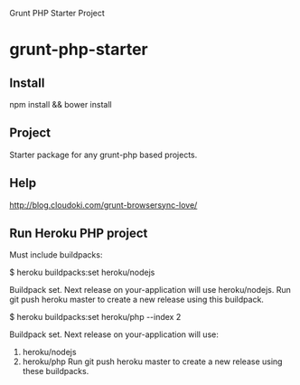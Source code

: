 Grunt PHP Starter Project

# grunt-php-starter

## Install
npm install && bower install

## Project
Starter package for any grunt-php based projects.

## Help
http://blog.cloudoki.com/grunt-browsersync-love/


## Run Heroku PHP project
Must include buildpacks:

$ heroku buildpacks:set heroku/nodejs

 Buildpack set. Next release on your-application will use heroku/nodejs.
 Run git push heroku master to create a new release using this buildpack.

$ heroku buildpacks:set heroku/php --index 2

 Buildpack set. Next release on your-application will use:
   1. heroku/nodejs
   2. heroku/php
 Run git push heroku master to create a new release using these buildpacks.